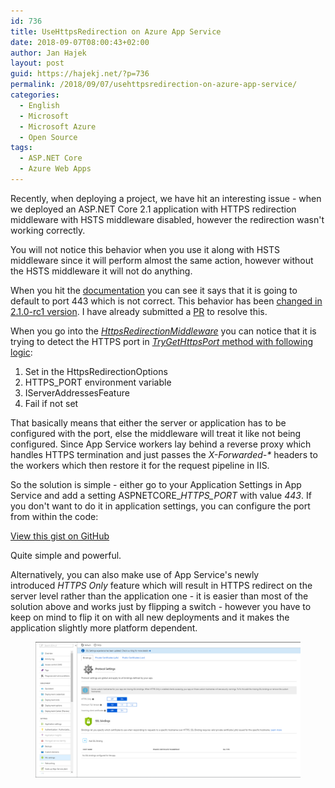 ```yaml
---
id: 736
title: UseHttpsRedirection on Azure App Service
date: 2018-09-07T08:00:43+02:00
author: Jan Hajek
layout: post
guid: https://hajekj.net/?p=736
permalink: /2018/09/07/usehttpsredirection-on-azure-app-service/
categories:
  - English
  - Microsoft
  - Microsoft Azure
  - Open Source
tags:
  - ASP.NET Core
  - Azure Web Apps
---
```


<p>Recently, when deploying a project, we have hit an interesting issue - when we deployed an ASP.NET Core 2.1 application with HTTPS redirection middleware with HSTS middleware disabled, however the redirection wasn't working correctly.</p>



<!--more-->



<p>You will not notice this behavior when you use it along with HSTS middleware since it will perform almost the same action, however without the HSTS middleware it will not do anything.</p>



<p>When you hit the <a href="https://github.com/aspnet/Docs/blob/6045abe21b5e449bc4bf1f6a8a9e902c75542e0c/aspnetcore/security/enforcing-ssl.md">documentation</a> you can see it says that it is going to default to port 443 which is not correct. This behavior has been <a href="https://github.com/aspnet/Announcements/issues/301">changed in 2.1.0-rc1 version</a>. I have already submitted a <a href="https://github.com/aspnet/Docs/pull/8390">PR</a> to resolve this.</p>



<p>When you go into the&nbsp;<a href="https://github.com/aspnet/BasicMiddleware/blob/f320511b63da35571e890d53f3906c7761cd00a1/src/Microsoft.AspNetCore.HttpsPolicy/HttpsRedirectionMiddleware.cs"><em>HttpsRedirectionMiddleware</em></a>&nbsp;you can notice that it is trying to detect the HTTPS port in&nbsp;<a href="https://github.com/aspnet/BasicMiddleware/blob/f320511b63da35571e890d53f3906c7761cd00a1/src/Microsoft.AspNetCore.HttpsPolicy/HttpsRedirectionMiddleware.cs#L108"><em>TryGetHttpsPort</em> method with following logic</a>:</p>


<!-- wp:list {"ordered":true,"coblocks":[]} -->
<ol><li>Set in the HttpsRedirectionOptions</li><li>HTTPS_PORT environment variable</li><li>IServerAddressesFeature</li><li>Fail if not set</li></ol>
<!-- /wp:list -->


<p>That basically means that either the server or application has to be configured with the port, else the middleware will treat it like not being configured. Since App Service workers lay behind a reverse proxy which handles HTTPS termination and just passes the&nbsp;<em>X-Forwarded-*</em> headers to the workers which then restore it for the request pipeline in IIS.</p>



<p>So the solution is simple - either go to your Application Settings in App Service and add a setting ASPNETCORE_<em>HTTPS_PORT</em> with value&nbsp;<em>443</em>. If you don't want to do it in application settings, you can configure the port from within the code:</p>


<!-- wp:coblocks/gist {"url":"https://gist.github.com/hajekj/17ab3a7a18b1ad545ff000252dc35451","file":"736-1.cs","coblocks":[]} -->
<div class="wp-block-coblocks-gist"><script src="https://gist.github.com/hajekj/17ab3a7a18b1ad545ff000252dc35451.js?file=736-1.cs"></script><noscript><a href="https://gist.github.com/hajekj/17ab3a7a18b1ad545ff000252dc35451#file-736-1-cs">View this gist on GitHub</a></noscript></div>
<!-- /wp:coblocks/gist -->


<p>Quite simple and powerful.</p>



<p>Alternatively, you can also make use of App Service's newly introduced&nbsp;<em>HTTPS Only</em> feature which will result in HTTPS redirect on the server level rather than the application one - it is easier than most of the solution above and works just by flipping a switch - however you have to keep on mind to flip it on with all new deployments and it makes the application slightly more platform dependent.</p>


<!-- wp:image {"id":745,"coblocks":[]} -->
<figure class="wp-block-image"><img src="/uploads/2018/09/AppService-HTTPS-Configuration.png" alt="" class="wp-image-745"/></figure>
<!-- /wp:image -->